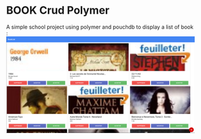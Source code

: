 # BOOK Crud Polymer

A simple school project using polymer and pouchdb to display a list of book :
![Index du site](./index.png)